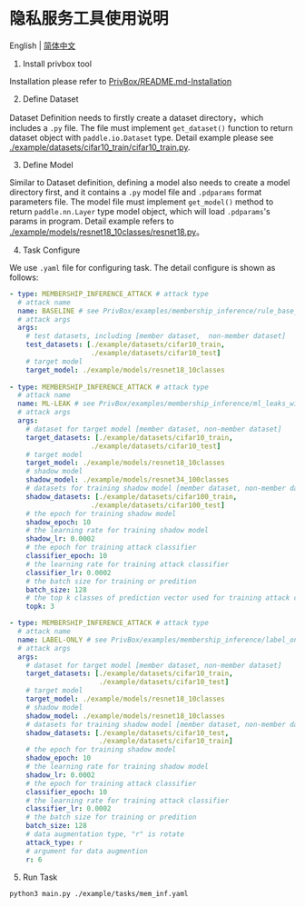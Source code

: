# 隐私服务工具使用说明
English | [简体中文](./README_cn.md)

1. Install privbox tool
   
Installation please refer to [PrivBox/README.md-Installation](../../PrivBox/README.md###Installation)

2. Define Dataset

Dataset Definition needs to firstly create a dataset directory，which includes a `.py` file. The file must implement `get_dataset()` function to return dataset object with `paddle.io.Dataset` type. Detail example please see [./example/datasets/cifar10_train/cifar10_train.py](./example/datasets/cifar10_train/cifar10_train.py).

3. Define Model

Similar to Dataset definition, defining a model also needs to create a model directory first, and it contains a `.py` model file and `.pdparams` format parameters file. The model file must implement `get_model()` method to return `paddle.nn.Layer` type model object, which will load `.pdparams`'s params in program. Detail example refers to [./example/models/resnet18_10classes/resnet18.py](./example/models/resnet18_10classes/resnet18.py)。

4. Task Configure
   
We use `.yaml` file for configuring task. The detail configure is shown as follows:
```yaml
- type: MEMBERSHIP_INFERENCE_ATTACK # attack type
  # attack name
  name: BASELINE # see PrivBox/examples/membership_inference/rule_base_with_cifar10/README.md for detail
  # attack args
  args:           
    # test datasets, including [member dataset,  non-member dataset]
    test_datasets: [./example/datasets/cifar10_train,
                    ./example/datasets/cifar10_test]
    # target model
    target_model: ./example/models/resnet18_10classes
    
- type: MEMBERSHIP_INFERENCE_ATTACK # attack type
  # attack name
  name: ML-LEAK # see PrivBox/examples/membership_inference/ml_leaks_with_cifar10_cifar100/README.md for detail
  # attack args
  args:           
    # dataset for target model [member dataset, non-member dataset]
    target_datasets: [./example/datasets/cifar10_train,
                    ./example/datasets/cifar10_test]
    # target model
    target_model: ./example/models/resnet18_10classes
    # shadow model
    shadow_model: ./example/models/resnet34_100classes
    # datasets for training shadow model [member dataset, non-member dataset]
    shadow_datasets: [./example/datasets/cifar100_train,
                    ./example/datasets/cifar100_test]
    # the epoch for training shadow model
    shadow_epoch: 10
    # the learning rate for training shadow model
    shadow_lr: 0.0002
    # the epoch for training attack classifier
    classifier_epoch: 10
    # the learning rate for training attack classifier
    classifier_lr: 0.0002
    # the batch size for training or predition
    batch_size: 128
    # the top k classes of prediction vector used for training attack classifier
    topk: 3

- type: MEMBERSHIP_INFERENCE_ATTACK # attack type
  # attack name
  name: LABEL-ONLY # see PrivBox/examples/membership_inference/label_only_with_cifar10/README_cn.md for detail
  # attack args
  args:           
    # dataset for target model [member dataset, non-member dataset]
    target_datasets: [./example/datasets/cifar10_train,
                      ./example/datasets/cifar10_test]
    # target model
    target_model: ./example/models/resnet18_10classes
    # shadow model
    shadow_model: ./example/models/resnet18_10classes
    # datasets for training shadow model [member dataset, non-member dataset]
    shadow_datasets: [./example/datasets/cifar10_test,
                      ./example/datasets/cifar10_train]
    # the epoch for training shadow model
    shadow_epoch: 10
    # the learning rate for training shadow model
    shadow_lr: 0.0002
    # the epoch for training attack classifier
    classifier_epoch: 10
    # the learning rate for training attack classifier
    classifier_lr: 0.0002
    # the batch size for training or predition
    batch_size: 128
    # data augmentation type, "r" is rotate
    attack_type: r
    # argument for data augmention
    r: 6

```

5. Run Task

```shell
python3 main.py ./example/tasks/mem_inf.yaml
```
